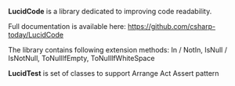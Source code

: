 **LucidCode** is a library dedicated to improving code readability.

Full documentation is available here: https://github.com/csharp-today/LucidCode

The library contains following extension methods:
In / NotIn, IsNull / IsNotNull, ToNullIfEmpty, ToNullIfWhiteSpace

**LucidTest** is set of classes to support Arrange Act Assert pattern
